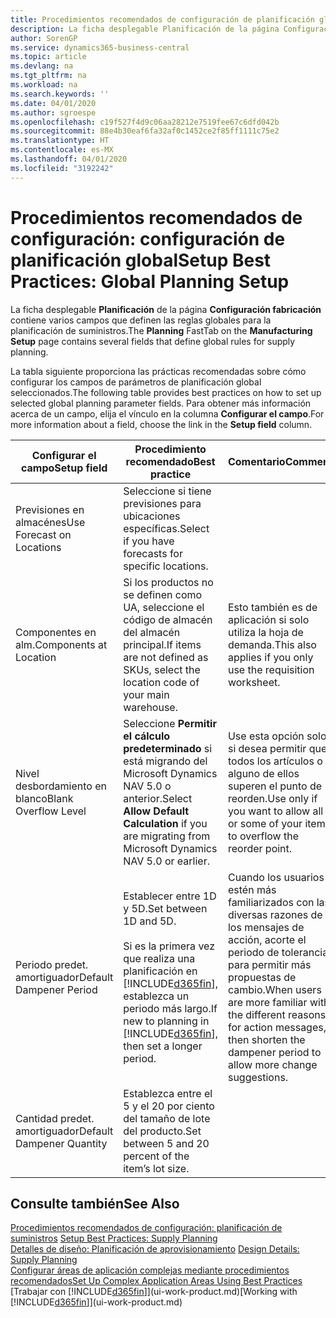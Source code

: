 ```yaml
---
title: Procedimientos recomendados de configuración de planificación global | Documentos de Microsoft
description: La ficha desplegable Planificación de la página Configuración fabricación contiene varios campos que definen las reglas globales para la planificación de suministros.
author: SorenGP
ms.service: dynamics365-business-central
ms.topic: article
ms.devlang: na
ms.tgt_pltfrm: na
ms.workload: na
ms.search.keywords: ''
ms.date: 04/01/2020
ms.author: sgroespe
ms.openlocfilehash: c19f527f4d9c06aa28212e7519fee67c6dfd042b
ms.sourcegitcommit: 88e4b30eaf6fa32af0c1452ce2f85ff1111c75e2
ms.translationtype: HT
ms.contentlocale: es-MX
ms.lasthandoff: 04/01/2020
ms.locfileid: "3192242"
---
```

# <a name="setup-best-practices-global-planning-setup"></a><span data-ttu-id="255e4-103">Procedimientos recomendados de configuración: configuración de planificación global</span><span class="sxs-lookup"><span data-stu-id="255e4-103">Setup Best Practices: Global Planning Setup</span></span>
<span data-ttu-id="255e4-104">La ficha desplegable **Planificación** de la página **Configuración fabricación** contiene varios campos que definen las reglas globales para la planificación de suministros.</span><span class="sxs-lookup"><span data-stu-id="255e4-104">The **Planning** FastTab on the **Manufacturing Setup** page contains several fields that define global rules for supply planning.</span></span>  

 <span data-ttu-id="255e4-105">La tabla siguiente proporciona las prácticas recomendadas sobre cómo configurar los campos de parámetros de planificación global seleccionados.</span><span class="sxs-lookup"><span data-stu-id="255e4-105">The following table provides best practices on how to set up selected global planning parameter fields.</span></span> <span data-ttu-id="255e4-106">Para obtener más información acerca de un campo, elija el vínculo en la columna **Configurar el campo**.</span><span class="sxs-lookup"><span data-stu-id="255e4-106">For more information about a field, choose the link in the **Setup field** column.</span></span>  

|<span data-ttu-id="255e4-107">Configurar el campo</span><span class="sxs-lookup"><span data-stu-id="255e4-107">Setup field</span></span>|<span data-ttu-id="255e4-108">Procedimiento recomendado</span><span class="sxs-lookup"><span data-stu-id="255e4-108">Best practice</span></span>|<span data-ttu-id="255e4-109">Comentario</span><span class="sxs-lookup"><span data-stu-id="255e4-109">Comment</span></span>|  
|-----------------|-------------------|-------------|  
|<span data-ttu-id="255e4-110">Previsiones en almacénes</span><span class="sxs-lookup"><span data-stu-id="255e4-110">Use Forecast on Locations</span></span>|<span data-ttu-id="255e4-111">Seleccione si tiene previsiones para ubicaciones específicas.</span><span class="sxs-lookup"><span data-stu-id="255e4-111">Select if you have forecasts for specific locations.</span></span>||  
|<span data-ttu-id="255e4-112">Componentes en alm.</span><span class="sxs-lookup"><span data-stu-id="255e4-112">Components at Location</span></span>|<span data-ttu-id="255e4-113">Si los productos no se definen como UA, seleccione el código de almacén del almacén principal.</span><span class="sxs-lookup"><span data-stu-id="255e4-113">If items are not defined as SKUs, select the location code of your main warehouse.</span></span>|<span data-ttu-id="255e4-114">Esto también es de aplicación si solo utiliza la hoja de demanda.</span><span class="sxs-lookup"><span data-stu-id="255e4-114">This also applies if you only use the requisition worksheet.</span></span>|  
|<span data-ttu-id="255e4-115">Nivel desbordamiento en blanco</span><span class="sxs-lookup"><span data-stu-id="255e4-115">Blank Overflow Level</span></span>|<span data-ttu-id="255e4-116">Seleccione **Permitir el cálculo predeterminado** si está migrando del Microsoft Dynamics NAV 5.0 o anterior.</span><span class="sxs-lookup"><span data-stu-id="255e4-116">Select **Allow Default Calculation** if you are migrating from Microsoft Dynamics NAV 5.0 or earlier.</span></span>|<span data-ttu-id="255e4-117">Use esta opción solo si desea permitir que todos los artículos o alguno de ellos superen el punto de reorden.</span><span class="sxs-lookup"><span data-stu-id="255e4-117">Use only if you want to allow all or some of your items to overflow the reorder point.</span></span>|  
|<span data-ttu-id="255e4-118">Periodo predet. amortiguador</span><span class="sxs-lookup"><span data-stu-id="255e4-118">Default Dampener Period</span></span>|<span data-ttu-id="255e4-119">Establecer entre 1D y 5D.</span><span class="sxs-lookup"><span data-stu-id="255e4-119">Set between 1D and 5D.</span></span><br /><br /> <span data-ttu-id="255e4-120">Si es la primera vez que realiza una planificación en [!INCLUDE[d365fin](includes/d365fin_md.md)], establezca un periodo más largo.</span><span class="sxs-lookup"><span data-stu-id="255e4-120">If new to planning in [!INCLUDE[d365fin](includes/d365fin_md.md)], then set a longer period.</span></span>|<span data-ttu-id="255e4-121">Cuando los usuarios estén más familiarizados con las diversas razones de los mensajes de acción, acorte el periodo de tolerancia para permitir más propuestas de cambio.</span><span class="sxs-lookup"><span data-stu-id="255e4-121">When users are more familiar with the different reasons for action messages, then shorten the dampener period to allow more change suggestions.</span></span>|  
|<span data-ttu-id="255e4-122">Cantidad predet. amortiguador</span><span class="sxs-lookup"><span data-stu-id="255e4-122">Default Dampener Quantity</span></span>|<span data-ttu-id="255e4-123">Establezca entre el 5 y el 20 por ciento del tamaño de lote del producto.</span><span class="sxs-lookup"><span data-stu-id="255e4-123">Set between 5 and 20 percent of the item’s lot size.</span></span>||  

## <a name="see-also"></a><span data-ttu-id="255e4-124">Consulte también</span><span class="sxs-lookup"><span data-stu-id="255e4-124">See Also</span></span>  
 <span data-ttu-id="255e4-125">[Procedimientos recomendados de configuración: planificación de suministros](setup-best-practices-supply-planning.md) </span><span class="sxs-lookup"><span data-stu-id="255e4-125">[Setup Best Practices: Supply Planning](setup-best-practices-supply-planning.md) </span></span>  
 <span data-ttu-id="255e4-126">[Detalles de diseño: Planificación de aprovisionamiento](design-details-supply-planning.md) </span><span class="sxs-lookup"><span data-stu-id="255e4-126">[Design Details: Supply Planning](design-details-supply-planning.md) </span></span>  
 [<span data-ttu-id="255e4-127">Configurar áreas de aplicación complejas mediante procedimientos recomendados</span><span class="sxs-lookup"><span data-stu-id="255e4-127">Set Up Complex Application Areas Using Best Practices</span></span>](set-up-complex-application-areas-using-best-practices.md)  
 <span data-ttu-id="255e4-128">[Trabajar con [!INCLUDE[d365fin](includes/d365fin_md.md)]](ui-work-product.md)</span><span class="sxs-lookup"><span data-stu-id="255e4-128">[Working with [!INCLUDE[d365fin](includes/d365fin_md.md)]](ui-work-product.md)</span></span>
